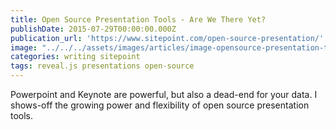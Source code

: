 ```yaml
---
title: Open Source Presentation Tools - Are We There Yet?
publishDate: 2015-07-29T00:00:00.000Z
publication_url: 'https://www.sitepoint.com/open-source-presentation/'
image: "../../../assets/images/articles/image-opensource-presentation-tools.jpg"
categories: writing sitepoint
tags: reveal.js presentations open-source
---
```


Powerpoint and Keynote are powerful, but also a dead-end for your data. I shows-off the growing power and flexibility of open source presentation tools.
